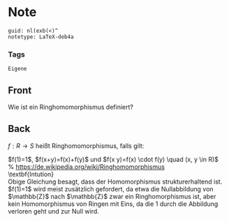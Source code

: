 # Note
```
guid: nl(exb(<)^
notetype: LaTeX-deb4a
```

### Tags
```
Eigene
```

## Front
Wie ist ein Ringhomomorphismus definiert?

## Back
$f: R \rightarrow S$ heißt Ringhomomorphismus, falls gilt:<div>
</div><div>$f(1)=1$, $f(x+y)=f(x)+f(y)$ und $f(x y)=f(x) \cdot f(y) \quad (x, y \in R)$</div><div>
</div><div>% <a href="https://de.wikipedia.org/wiki/Ringhomomorphismus">https://de.wikipedia.org/wiki/Ringhomomorphismus</a></div><div>
</div><div>\textbf{Intution}</div><div>
</div><div>Obige Gleichung besagt, dass der Homomorphismus strukturerhaltend ist. $f(1)=1$ wird meist zusätzlich gefordert, da etwa die Nullabbildung von $\mathbb{Z}$ nach $\mathbb{Z}$ zwar ein Ringhomorphismus ist, aber kein Homomorphismus von Ringen mit Eins, da die 1 durch die Abbildung verloren geht und zur Null wird.</div>
